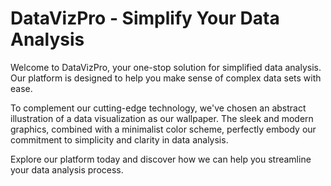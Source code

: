 <!--
Write me markdown content of website with wallpaper:

"An abstract illustration of a data visualization, with sleek and modern graphics and a minimalist color scheme."

The header of the page should not be copy of the text but rather a real content of the website which is using this wallpaper.
-->

<!--font:Poppins-->

# DataVizPro - Simplify Your Data Analysis

Welcome to DataVizPro, your one-stop solution for simplified data analysis. Our platform is designed to help you make sense of complex data sets with ease. 

To complement our cutting-edge technology, we've chosen an abstract illustration of a data visualization as our wallpaper. The sleek and modern graphics, combined with a minimalist color scheme, perfectly embody our commitment to simplicity and clarity in data analysis.

Explore our platform today and discover how we can help you streamline your data analysis process.
